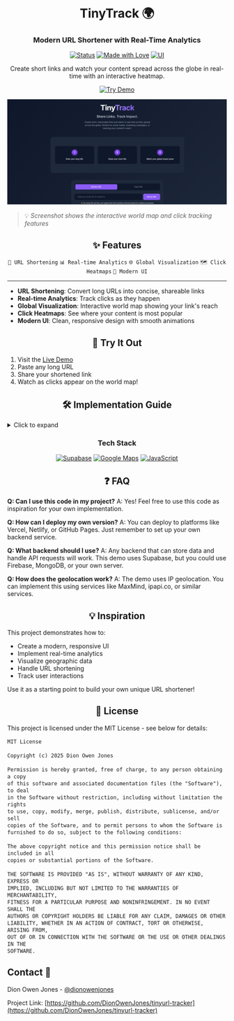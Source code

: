 <div align="center">

# TinyTrack 🌍

### Modern URL Shortener with Real-Time Analytics

[![Status](https://img.shields.io/badge/status-live-success?style=for-the-badge)](https://tinyurl-tracker.vercel.app/)
[![Made with Love](https://img.shields.io/badge/made_with-❤️-ff69b4?style=for-the-badge)](https://tinyurl-tracker.vercel.app/)
[![UI](https://img.shields.io/badge/UI-Modern-8B5CF6?style=for-the-badge)](https://tinyurl-tracker.vercel.app/)

Create short links and watch your content spread across the globe in real-time with an interactive heatmap.

[![Try Demo](https://img.shields.io/badge/Try_Demo-000?style=for-the-badge&logo=vercel&logoColor=white)](https://tinyurl-tracker.vercel.app/)

</div>



![TinyTrack Screenshot](screenshot.png)

> 💡 *Screenshot shows the interactive world map and click tracking features*

<div align="center">

## ✨ Features

`🔗 URL Shortening` `📊 Real-time Analytics` `🌐 Global Visualization` `🗺️ Click Heatmaps` `🎨 Modern UI`

</div>

---

- **URL Shortening**: Convert long URLs into concise, shareable links
- **Real-time Analytics**: Track clicks as they happen
- **Global Visualization**: Interactive world map showing your link's reach
- **Click Heatmaps**: See where your content is most popular
- **Modern UI**: Clean, responsive design with smooth animations

<div align="center">

## 🚀 Try It Out

</div>

1. Visit the [Live Demo](https://tinyurl-tracker.vercel.app/)
2. Paste any long URL
3. Share your shortened link
4. Watch as clicks appear on the world map!

<div align="center">

## 🛠️ Implementation Guide

</div>

<details>
<summary>Click to expand</summary>

Want to build your own URL shortener? Here's what you'll need:

### Frontend
- HTML, CSS, and JavaScript
- Google Maps JavaScript API for visualization
- Modern UI framework of your choice

### Backend
- Database for storing URLs and click data
- API endpoints for:
  - URL shortening
  - Click tracking
  - Analytics retrieval
- Geolocation service for IP addresses

### Example Database Schema

```sql
-- URLs table
CREATE TABLE urls (
    id UUID PRIMARY KEY,
    original_url TEXT NOT NULL,
    short_code TEXT UNIQUE NOT NULL,
    created_at TIMESTAMP WITH TIME ZONE
);

-- Clicks table
CREATE TABLE clicks (
    id UUID PRIMARY KEY,
    short_code TEXT NOT NULL,
    ip_address TEXT,
    latitude DOUBLE PRECISION,
    longitude DOUBLE PRECISION,
    city TEXT,
    country TEXT,
    clicked_at TIMESTAMP WITH TIME ZONE
);
```

</details>

<div align="center">

### Tech Stack

[![Supabase](https://img.shields.io/badge/Supabase-3ECF8E?style=for-the-badge&logo=supabase&logoColor=white)](https://supabase.com)
[![Google Maps](https://img.shields.io/badge/Google_Maps-4285F4?style=for-the-badge&logo=google-maps&logoColor=white)](https://developers.google.com/maps)
[![JavaScript](https://img.shields.io/badge/JavaScript-F7DF1E?style=for-the-badge&logo=javascript&logoColor=black)](https://developer.mozilla.org/en-US/docs/Web/JavaScript)

</div>

<div align="center">

## ❓ FAQ

</div>

**Q: Can I use this code in my project?**
A: Yes! Feel free to use this code as inspiration for your own implementation.

**Q: How can I deploy my own version?**
A: You can deploy to platforms like Vercel, Netlify, or GitHub Pages. Just remember to set up your own backend service.

**Q: What backend should I use?**
A: Any backend that can store data and handle API requests will work. This demo uses Supabase, but you could use Firebase, MongoDB, or your own server.

**Q: How does the geolocation work?**
A: The demo uses IP geolocation. You can implement this using services like MaxMind, ipapi.co, or similar services.

<div align="center">

## 💡 Inspiration

</div>

This project demonstrates how to:
- Create a modern, responsive UI
- Implement real-time analytics
- Visualize geographic data
- Handle URL shortening
- Track user interactions

Use it as a starting point to build your own unique URL shortener!

<div align="center">

## 📄 License

</div>

This project is licensed under the MIT License - see below for details:

```
MIT License

Copyright (c) 2025 Dion Owen Jones

Permission is hereby granted, free of charge, to any person obtaining a copy
of this software and associated documentation files (the "Software"), to deal
in the Software without restriction, including without limitation the rights
to use, copy, modify, merge, publish, distribute, sublicense, and/or sell
copies of the Software, and to permit persons to whom the Software is
furnished to do so, subject to the following conditions:

The above copyright notice and this permission notice shall be included in all
copies or substantial portions of the Software.

THE SOFTWARE IS PROVIDED "AS IS", WITHOUT WARRANTY OF ANY KIND, EXPRESS OR
IMPLIED, INCLUDING BUT NOT LIMITED TO THE WARRANTIES OF MERCHANTABILITY,
FITNESS FOR A PARTICULAR PURPOSE AND NONINFRINGEMENT. IN NO EVENT SHALL THE
AUTHORS OR COPYRIGHT HOLDERS BE LIABLE FOR ANY CLAIM, DAMAGES OR OTHER
LIABILITY, WHETHER IN AN ACTION OF CONTRACT, TORT OR OTHERWISE, ARISING FROM,
OUT OF OR IN CONNECTION WITH THE SOFTWARE OR THE USE OR OTHER DEALINGS IN THE
SOFTWARE.
```

## Contact 📧

Dion Owen Jones - [@dionowenjones](https://github.com/dionowenjones)

Project Link: [https://github.com/DionOwenJones/tinyurl-tracker](https://github.com/DionOwenJones/tinyurl-tracker)
